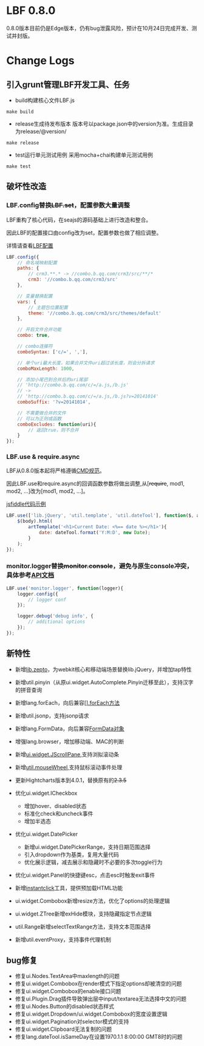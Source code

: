 # LBF 0.8.0
0.8.0版本目前仍是Edge版本，仍有bug泄露风险，预计在10月24日完成开发、测试并封版。

# Change Logs
## 引入grunt管理LBF开发工具、任务

- build构建核心文件LBF.js
```shell
make build
```

- release生成待发布版本
版本号以package.json中的version为准。生成目录为release/@version/
```shell
make release
```

- test运行单元测试用例
采用mocha+chai构建单元测试用例
```shell
make test
```

## 破坏性改造
### LBF.config替换~~LBF.set~~，配置参数大量调整
LBF重构了核心代码，在seajs的源码基础上进行改造和整合。

因此LBF的配置接口由config改为set，配置参数也做了相应调整。

详情请查看[LBF配置](./articles/config.md)
```javascript
LBF.config({
    // 命名域映射配置
    paths: {
        // crm3.**.* -> //combo.b.qq.com/crm3/src/**/*
        crm3: '//combo.b.qq.com/crm3/src'
    },

    // 变量替换配置
    vars: {
        // 主题包位置配置
        theme: '//combo.b.qq.com/crm3/src/themes/default'
    },

    // 开启文件合并功能
    combo: true,

    // combo连接符
    comboSyntax: ['c/=', ','],

    // 单个uri最大长度，如果合并文件uri超过该长度，则会分拆请求
    comboMaxLength: 1000,

    // 添加小尾巴到合并后的uri尾部
    // 'http://combo.b.qq.com/c/=/a.js,/b.js'
    // ->
    // 'http://combo.b.qq.com/c/=/a.js,/b.js?v=20141014'
    comboSuffix: '?v=20141014',

    // 不需要做合并的文件
    // 可以为正则或函数
    comboExcludes: function(uri){
        // 返回true，则不合并
    }
});
```

### LBF.use & require.async
LBF从0.8.0版本起将严格遵循[CMD规范](https://github.com/seajs/seajs/issues/242)。

因此LBF.use和require.async的回调函数参数将做出调整,从[~~require~~, mod1, mod2, ...]改为[mod1, mod2, ...]。

[jsfiddle代码示例](http://jsfiddle.net/mice530/e8v8zx0p/6/)
```javascript
LBF.use(['lib.jQuery', 'util.template', 'util.dateTool'], function($, artTemplate, dateTool){
    $(body).html(
        artTemplate('<h1>Current Date: <%== date %></h1>'){
            date: dateTool.format('Y:M:D', new Date);
        }
    );
});
```

### monitor.logger替换~~monitor.console~~，避免与原生console冲突，具体参考[API文档](http://lbf.epc.oa.com/doc/classes/monitor.console.html#method_config)
```javascript
LBF.use('monitor.logger', function(logger){
    logger.config({
        // logger conf
    });

    logger.debug('debug info', {
        // additional options
    });
});
```

## 新特性
- 新增[lib.zepto](http://zeptojs.com/)，为webkit核心和移动端场景替换lib.jQuery，并增加tap特性

- 新增util.pinyin（从原ui.widget.AutoComplete.Pinyin迁移至此），支持汉字的拼音查询

- 新增lang.forEach，向后兼容[[].forEach方法](https://developer.mozilla.org/zh-CN/docs/Web/JavaScript/Reference/Global_Objects/Array/forEach)

- 新增util.jsonp，支持jsonp请求

- 新增lang.FormData，向后兼容[FormData对象](https://developer.mozilla.org/zh-CN/docs/Web/API/XMLHttpRequest/FormData)

- 增强lang.browser，增加移动端、MAC的判断

- 新增[ui.widget.JScrollPane](http://jscrollpane.kelvinluck.com/),支持浏拟滚动条

- 新增[util.mouseWheel](https://github.com/brandonaaron/jquery-mousewheel),支持鼠标滚动事件处理

- 更新Hightcharts版本到4.0.1，替换原有的~~2.3.5~~

- 优化ui.widget.ICheckbox
  - 增加hover、disabled状态
  - 标准化check和uncheck事件
  - 增加半选态

- 优化ui.widget.DatePicker
  - 新增ui.widget.DatePickerRange，支持日期范围选择
  - 引入dropdown作为基类，复用大量代码
  - 优化展示逻辑，减去展示和隐藏时不必要的多次toggle行为

- 优化ui.widget.Panel的快捷键esc，点击esc时触发exit事件

- 新增[instantclick](http://instantclick.io/)工具，提供预加载HTML功能

- ui.widget.Combobox新增resize方法，优化了options的处理逻辑

- ui.widget.ZTree新增exHide模块，支持隐藏指定节点逻辑

- util.Range新增selectTextRange方法，支持文本范围选择

- 新增util.eventProxy，支持事件代理机制

## bug修复
- 修复ui.Nodes.TextArea中maxlength的问题
- 修复ui.widget.Combobox在render模式下指定options却被清空的问题
- 修复ui.widget.Combobox的enable接口问题
- 修复ui.Plugin.Drag插件导致弹出层中input/textarea无法选择中文的问题
- 修复ui.Nodes.Button的disabled状态样式
- 修复ui.widget.Dropdown/ui.widget.Combobox的宽度设置逻辑
- 修复ui.widget.Pagination对selector模式的支持
- 修复ui.widget.Clipboard无法复制的问题
- 修复lang.dateTool.isSameDay在设置1970.1.1 8:00:00 GMT8时的问题

